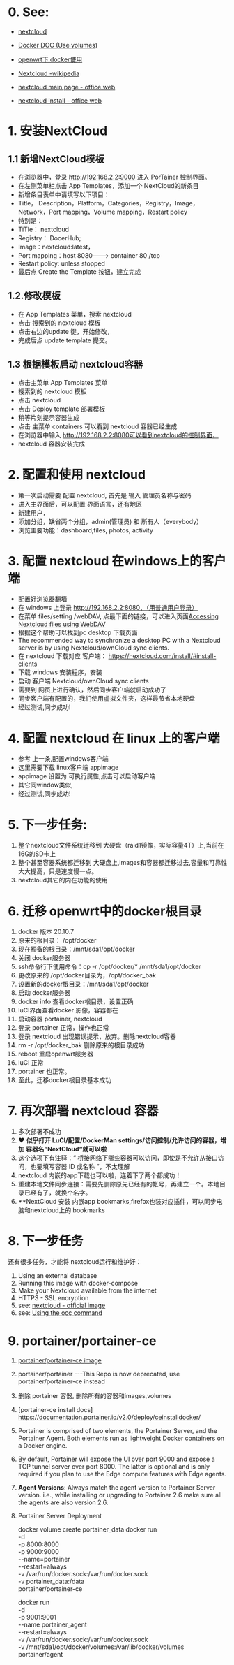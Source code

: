 # 0. See:
 - [nextcloud](https://hub.docker.com/_/nextcloud)
 - [Docker DOC (Use volumes)](https://docs.docker.com/storage/volumes/)
 - [openwrt下 docker使用](https://koolshare.cn/thread-180474-1-1.html)
  
 - [Nextcloud -wikipedia](https://en.wikipedia.org/wiki/Nextcloud)
 - [nextcloud main page - office web](https://nextcloud.com/)
 - [nextcloud install - office web](https://nextcloud.com/install/)

# 1. 安装NextCloud
## 1.1 新增NextCloud模板
 - 在浏览器中，登录 http://192.168.2.2:9000  进入 PorTainer 控制界面。
 - 在左侧菜单栏点击 App Templates，添加一个 NextCloud的新条目
 - 新增条目表单中请填写以下项目：
 - Title， Description，Platform，Categories，Registry，Image， Network，Port mapping，Volume mapping，Restart policy 
 - 特别是：
 - TiTle： nextcloud
 - Registry： DocerHub; 
 - Image：nextcloud:latest，
 - Port mapping：host 8080---> container 80 /tcp
 - Restart policy: unless stopped
 - 最后点 Create the Template 按钮，建立完成

## 1.2.修改模板 
- 在 App Templates 菜单，搜索 nextcloud
- 点击 搜索到的 nextcloud 模板
- 点击右边的update 键，开始修改，
- 完成后点 update template  提交。


## 1.3 根据模板启动 nextcloud容器
  - 点击主菜单 App Templates 菜单 
  - 搜索到的 nextcloud 模板
  - 点击 nextcloud 
  - 点击 Deploy template 部署模板
  - 稍等片刻提示容器生成
  - 点击 主菜单 containers 可以看到 nextcloud 容器已经生成
  - 在浏览器中输入 http://192.168.2.2:8080可以看到nextcloud的控制界面，
  - nextcloud 容器安装完成

# 2. 配置和使用 nextcloud
  - 第一次启动需要 配置 nextcloud, 首先是 输入 管理员名称与密码
  - 进入主界面后，可以配置 界面语言，还有地区
  - 新建用户，
  - 添加分组，缺省两个分组，admin(管理员) 和 所有人（everybody）
  - 浏览主要功能：dashboard,files, photos, activity

# 3. 配置 nextcloud 在windows上的客户端
  - 配置好浏览器翻墙
  - 在 windows 上登录  http://192.168.2.2:8080，（用普通用户登录）
  - 在菜单 files/setting /webDAV, 点最下面的链接，可以进入页面[Accessing Nextcloud files using WebDAV](https://docs.nextcloud.com/server/22/user_manual/en/files/access_webdav.html)
  - 根据这个帮助可以找到pc desktop 下载页面
  - The recommended way to synchronize a desktop PC with a Nextcloud server is by using Nextcloud/ownCloud sync clients.
  - 在 nextcloud 下载对应 客户端： https://nextcloud.com/install/#install-clients
  - 下载 windows 安装程序，安装
  - 启动 客户端 Nextcloud/ownCloud sync clients
  - 需要到 网页上进行确认，然后同步客户端就启动成功了
  - 同步客户端有配置的，我们使用虚拟文件夹，这样最节省本地硬盘
  - 经过测试,同步成功!

# 4. 配置 nextcloud 在 linux 上的客户端
   -  参考 上一条,配置windows客户端
   -  这里需要下载 linux客户端 appimage
   -  appimage 设置为 可执行属性,点击可以启动客户端
   -  其它同window类似,
   -  经过测试,同步成功!

# 5. 下一步任务:
  1. 整个nextcloud文件系统迁移到 大硬盘（raid1镜像，实际容量4T）上,当前在16G的SD卡上
  2. 整个甚至容器系统都迁移到 大硬盘上,images和容器都迁移过去,容量和可靠性大大提高，只是速度慢一点。
  3. nextcloud其它的内在功能的使用

# 6. 迁移 openwrt中的docker根目录
  1. docker 版本 20.10.7
  2. 原来的根目录：  /opt/docker
  3. 现在预备的根目录：/mnt/sda1/opt/docker
  4. 关闭 docker服务器 
  5. ssh命令行下使用命令：cp -r /opt/docker/* /mnt/sda1/opt/docker
  6. 更改原来的 /opt/docker目录为，/opt/docker_bak
  7. 设置新的docker根目录：/mnt/sda1/opt/docker
  8. 启动 docker服务器
  9. docker info 查看docker根目录，设置正确
  10. luCI界面查看docker 影像，容器都在
  11. 启动容器 portainer, nextcloud
  12. 登录 portainer 正常，操作也正常
  13. 登录 nextcloud 出现错误提示，放弃。删除nextcloud容器
  14. rm -r /opt/docker_bak 删除原来的根目录成功
  15. reboot 重启openwrt服务器
  16. luCI 正常
  17. portainer 也正常。
  18. 至此，迁移docker根目录基本成功

# 7. 再次部署 nextcloud 容器
  1. 多次部署不成功
  2. ❤️ **似乎打开 LuCI/配置/DockerMan settings/访问控制/允许访问的容器，增加 容器名“NextCloud“就可以啦**
  3. 这个选项下有注释：“	桥接网络下哪些容器可以访问，即使是不允许从接口访问，也要填写容器 ID 或名称 ”，不太理解
  4. nextcloud 内嵌的app下载也可以啦，连着下了两个都成功！
  5. 重建本地文件同步连接：需要先删除原先已经有的帐号，再建立一个。本地目录已经有了，就换个名字。
  6. **NextCloud 安装 内嵌app bookmarks,firefox也装对应插件，可以同步电脑和nextcloud上的 bookmarks

# 8. 下一步任务
   还有很多任务，才能将 nextcloud运行和维护好：
  1. Using an external database
  2. Running this image with docker-compose
  3. Make your Nextcloud available from the internet
  4. HTTPS - SSL encryption
  5. see: [nextcloud - official image](https://hub.docker.com/_/nextcloud)
  6. see: [Using the occ command](https://docs.nextcloud.com/server/latest/admin_manual/configuration_server/occ_command.html)

# 9. portainer/portainer-ce
  1. [portainer/portainer-ce image](https://hub.docker.com/r/portainer/portainer-ce)
  2. portainer/portainer ---This Repo is now deprecated, use portainer/portainer-ce instead
  3. 删除 portainer 容器, 删除所有的容器和images,volumes
  4. [portainer-ce install docs] https://documentation.portainer.io/v2.0/deploy/ceinstalldocker/
  5. Portainer is comprised of two elements, the Portainer Server, and the Portainer Agent. Both elements run as lightweight Docker containers on a Docker engine.
  6. By default, Portainer will expose the UI over port 9000 and expose a TCP tunnel server over port 8000. The latter is optional and is only required if you plan to use the Edge compute features with Edge agents.
  7. **Agent Versions**: Always match the agent version to Portainer Server version. i.e., while installing or upgrading to Portainer 2.6 make sure all the agents are also version 2.6.
  8. Portainer Server Deployment
      
      docker volume create portainer_data
      docker run \
            -d \
            -p 8000:8000 \
            -p 9000:9000 \
            --name=portainer \
            --restart=always \
            -v /var/run/docker.sock:/var/run/docker.sock \
            -v portainer_data:/data \
            portainer/portainer-ce
         
      docker run \
             -d \
             -p 9001:9001 \
             --name portainer_agent \
             --restart=always \
             -v /var/run/docker.sock:/var/run/docker.sock \
             -v /mnt/sda1/opt/docker/volumes:/var/lib/docker/volumes \
             portainer/agent
             
             

        
            
            
            


